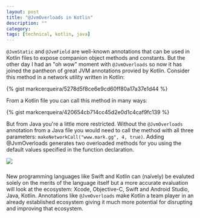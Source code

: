 ```yaml
---
layout: post
title: "@JvmOverloads in Kotlin"
description: ""
category: 
tags: [technical, kotlin, java]
---
```


`@JvmStatic` and `@JvmField` are well-known annotations that can be used in Kotlin files to expose companion object methods and constants. But the other day I had an "oh wow" moment with `@JvmOverloads` so now it has joined the pantheon of great JVM annotations provied by Kotlin. Consider this method in a network utility written in Kotlin:

{% gist markcerqueira/5278d5f8ce6e9cd60ff80a17a37e1d44 %}

From a Kotlin file you can call this method in many ways:

{% gist markcerqueira/420654cb714cc45d2e0d1c4caf9fc139 %}

But from Java you're a little more restricted. Without the `@JvmOverloads` annotation from a Java file you would need to call the method with all three parameters: `makeNetworkCall("www.mark.gg", 4, true)`. Adding @JvmOverloads generates two overloaded methods for you using the default values specified in the function declaration.

<div>
	<img class="rounded-corners" style="max-width: 800px; border: 1px;" src="{{ site.images2017 }}/10-10/jvm-overloads.png"/>
	<p class="caption-text" style="line-height: 1.5em; margin-bottom: 24px;"><strong></strong></p>
</div>

New programming languages like Swift and Kotlin can (naïvely) be evaluted solely on the merits of the language itself but a more accurate evaluation will look at the ecosystem: Xcode, Objective-C, Swift and Android Studio, Java, Kotlin. Annotations like `@JvmOverloads` make Kotlin a team player in an already established ecosystem giving it much more potential for disrupting and improving that ecosystem.
